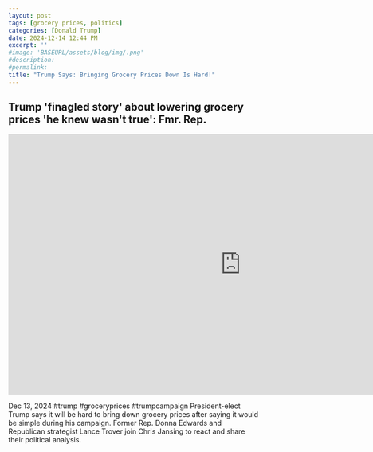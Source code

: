 ```yaml
---
layout: post
tags: [grocery prices, politics]
categories: [Donald Trump]
date: 2024-12-14 12:44 PM
excerpt: ''
#image: 'BASEURL/assets/blog/img/.png'
#description:
#permalink:
title: "Trump Says: Bringing Grocery Prices Down Is Hard!"
---
```



## Trump 'finagled story' about lowering grocery prices 'he knew wasn't true': Fmr. Rep.

<iframe width="932" height="524" src="https://www.youtube.com/embed/DzIJMjqKdwc" title="Trump &#39;finagled story&#39; about lowering grocery prices &#39;he knew wasn&#39;t true&#39;: Fmr. Rep." frameborder="0" allow="accelerometer; autoplay; clipboard-write; encrypted-media; gyroscope; picture-in-picture; web-share" referrerpolicy="strict-origin-when-cross-origin" allowfullscreen></iframe>

Dec 13, 2024  #trump #groceryprices #trumpcampaign
President-elect Trump says it will be hard to bring down grocery prices after saying it would be simple during his campaign. Former Rep. Donna Edwards and Republican strategist Lance Trover join Chris Jansing to react and share their political analysis.

